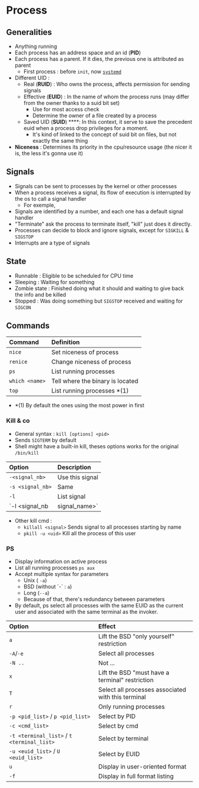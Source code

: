 # Process

## Generalities

* Anything running
* Each process has an address space and an id \(**PID**\) 
* Each process has a parent. If it dies, the previous one is attributed as parent
  * First process : before `init`, now [`systemd`](https://zcugni.gitbook.io/notes/theory/systemd)
* Different UID :
  * Real \(**RUID**\) : Who owns the process, affects permission for sending signals
  * Effective \(**EUID**\) : In the name of whom the process runs \(may differ from the owner thanks to a suid bit set\)
    * Use for most access check
    * Determine the owner of a file created by a process
  * Saved UID \(**SUID**\) ****: In this context, it serve to save the precedent euid when a process drop privileges for a moment.
    * It's kind of linked to the concept of suid bit on files, but not exactly the same thing
* **Niceness** : Determines its priority in the cpu/resource usage \(the nicer it is, the less it's gonna use it\)

## Signals

* Signals can be sent to processes by the kernel or other processes
* When a process receives a signal, its flow of execution is interrupted by the os to call a signal handler
  * For exemple, 
* Signals are identified by a number, and each one has a default signal handler
* "Terminate" ask the process to terminate itself, "kill" just does it directly.
* Processes can decide to block and ignore signals, except for `SIGKILL` & `SIGSTOP`
* Interrupts are a type of signals

## **State**

* Runnable : Eligible to be scheduled for CPU time
* Sleeping : Waiting for something
* Zombie state : Finished doing what it should and waiting to give back the info and be killed
* Stopped : Was doing something but `SIGSTOP` received and waiting for `SIGCON`

## Commands

| Command | Definition |
| :--- | :--- |
| `nice` | Set niceness of process |
| `renice` | Change niceness of process |
| `ps` | List running processes |
| `which <name>` | Tell where the binary is located |
| `top` | List running processes \*\(1\) |

* \*\(1\) By default the ones using the most power in first

### Kill & co

* General syntax : `kill [options] <pid>`
* Sends `SIGTERM` by default
* Shell might have a built-in kill, theses options works for the original `/bin/kill`

| Option | Description |
| :--- | :--- |
| `-<signal_nb>` | Use this signal |
| `-s <signal_nb>` | Same |
| `-l` | List signal |
| `-l <signal_nb | signal_name>` | Give the corresponding name to a signal number and vice-versa |

* Other kill cmd :
  * `killall <signal>` Sends signal to all processes starting by name
  * `pkill -u <uid>` Kill all the process of this user

### PS

* Display information on active process
* List all running processes `ps aux`
* Accept multiple syntax for parameters
  * Unix \( `-a`\)
  * BSD \(without \`-\` : `a`\)
  * Long \(`--a`\)
  * Because of that, there's redundancy between parameters
* By default, ps select all processes with the same EUID as the current user and associated with the same terminal as the invoker.

| Option | Effect |
| :--- | :--- |
| `a` | Lift the BSD "only yourself" restriction |
| `-A`/`-e` | Select all processes |
| `-N ..` | Not ... |
| `x` | Lift the BSD "must have a terminal" restriction |
| `T` | Select all processes associated with this terminal |
| `r` | Only running processes |
| `-p <pid_list>` / `p <pid_list>` | Select by PID |
| `-c <cmd_list>` | Select by cmd |
| `-t <terminal_list>` / `t <terminal_list>` | Select by terminal |
| `-u <euid_list>` / `U <euid_list>` | Select by EUID |
| `u` | Display in user-oriented format |
| `-f` | Display in full format listing |

